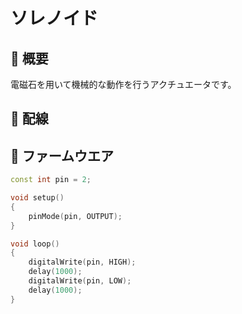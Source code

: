 # ソレノイド

## 🌟 概要

電磁石を用いて機械的な動作を行うアクチュエータです。

## 🌟 配線

## 🌟 ファームウエア

```cpp
const int pin = 2;

void setup()
{
    pinMode(pin, OUTPUT);
}

void loop()
{
    digitalWrite(pin, HIGH);
    delay(1000);
    digitalWrite(pin, LOW);
    delay(1000);
}
```
